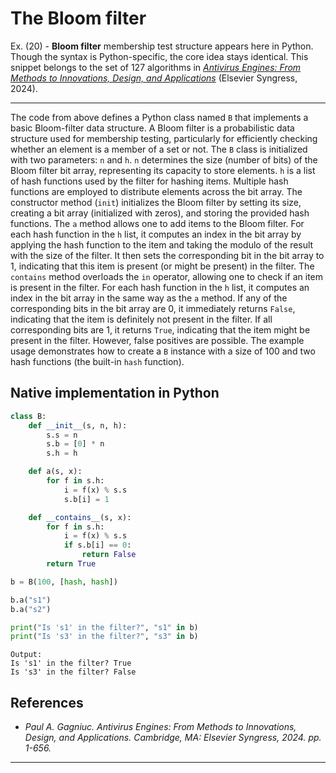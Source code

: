 # The Bloom filter

Ex. (20) - <strong>Bloom filter</strong> membership test structure appears here in Python. Though the syntax is Python-specific, the core idea stays identical. This snippet belongs to the set of 127 algorithms in <i>[Antivirus Engines: From Methods to Innovations, Design, and Applications](https://github.com/Gagniuc/Antivirus-Engines)</i> (Elsevier Syngress, 2024).

***

The code from above defines a Python class named <code>B</code> that implements a basic Bloom-filter data structure. A Bloom filter is a probabilistic data structure used for membership testing, particularly for efficiently checking whether an element is a member of a set or not. The <code>B</code> class is initialized with two parameters: <code>n</code> and <code>h</code>. <code>n</code> determines the size (number of bits) of the Bloom filter bit array, representing its capacity to store elements. <code>h</code> is a list of hash functions used by the filter for hashing items. Multiple hash functions are employed to distribute elements across the bit array. The constructor method (<code>init</code>) initializes the Bloom filter by setting its size, creating a bit array (initialized with zeros), and storing the provided hash functions. The <code>a</code> method allows one to add items to the Bloom filter. For each hash function in the <code>h</code> list, it computes an index in the bit array by applying the hash function to the item and taking the modulo of the result with the size of the filter. It then sets the corresponding bit in the bit array to 1, indicating that this item is present (or might be present) in the filter. The <code>contains</code> method overloads the <code>in</code> operator, allowing one to check if an item is present in the filter. For each hash function in the <code>h</code> list, it computes an index in the bit array in the same way as the <code>a</code> method. If any of the corresponding bits in the bit array are 0, it immediately returns <code>False</code>, indicating that the item is definitely not present in the filter. If all corresponding bits are 1, it returns <code>True</code>, indicating that the item might be present in the filter. However, false positives are possible. The example usage demonstrates how to create a <code>B</code> instance with a size of 100 and two hash functions (the built-in <code>hash</code> function).

## Native implementation in Python

```python
class B:
    def __init__(s, n, h):
        s.s = n
        s.b = [0] * n
        s.h = h

    def a(s, x):
        for f in s.h:
            i = f(x) % s.s
            s.b[i] = 1

    def __contains__(s, x):
        for f in s.h:
            i = f(x) % s.s
            if s.b[i] == 0:
                return False
        return True

b = B(100, [hash, hash])

b.a("s1")
b.a("s2")

print("Is 's1' in the filter?", "s1" in b)
print("Is 's3' in the filter?", "s3" in b)
``` 

```text
Output:
Is 's1' in the filter? True
Is 's3' in the filter? False
```

## References

- <i>Paul A. Gagniuc. Antivirus Engines: From Methods to Innovations, Design, and Applications. Cambridge, MA: Elsevier Syngress, 2024. pp. 1-656.</i>

***

